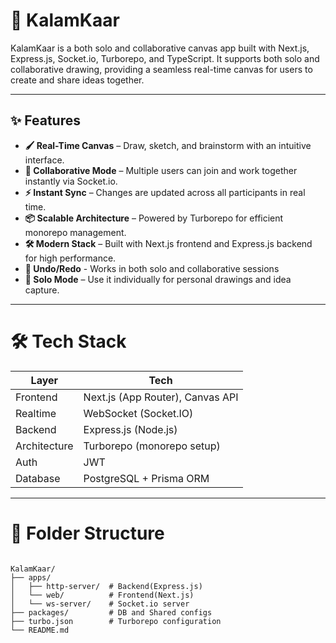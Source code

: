 # 🎨 KalamKaar

KalamKaar is a both solo and collaborative canvas app built with Next.js, Express.js, Socket.io, Turborepo, and TypeScript. It supports both solo and collaborative drawing, providing a seamless real-time canvas for users to create and share ideas together.


---

## ✨ Features

- **🖌️ Real-Time Canvas** – Draw, sketch, and brainstorm with an intuitive interface.
- **🤝 Collaborative Mode** – Multiple users can join and work together instantly via Socket.io.
- **⚡ Instant Sync** – Changes are updated across all participants in real time.
- **📦 Scalable Architecture** – Powered by Turborepo for efficient monorepo management.
- **🛠️ Modern Stack** – Built with Next.js frontend and Express.js backend for high performance.
- **🧠 Undo/Redo** - Works in both solo and collaborative sessions
- **👤 Solo Mode** – Use it individually for personal drawings and idea capture.


---


# 🛠️ Tech Stack

| Layer         | Tech                                    |
|---------------|-----------------------------------------|
| Frontend      | Next.js (App Router), Canvas API        |
| Realtime      | WebSocket (Socket.IO)                   |
| Backend       | Express.js (Node.js)                    |
| Architecture  | Turborepo (monorepo setup)              |
| Auth          | JWT                                     |
| Database      | PostgreSQL + Prisma ORM                 |


---


# 📂 Folder Structure
```

KalamKaar/
├── apps/
│   ├── http-server/  # Backend(Express.js)
│   └── web/          # Frontend(Next.js)
│   └── ws-server/    # Socket.io server
├── packages/         # DB and Shared configs
├── turbo.json        # Turborepo configuration
└── README.md
```